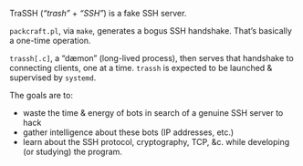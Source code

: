 TraSSH (_“trash”_ + _“SSH”_) is a fake SSH server.

`packcraft.pl`, via `make`, generates a bogus SSH handshake.
That’s basically a one-time operation.

`trassh[.c]`, a “dæmon” (long-lived process), then serves that handshake
to connecting clients, one at a time.
`trassh` is expected to be launched & supervised by `systemd`.

The goals are to:
 * waste the time & energy of bots in search of a genuine SSH server to hack
 * gather intelligence about these bots (IP addresses, etc.)
 * learn about the SSH protocol, cryptography, TCP, &c. while developing
   (or studying) the program.
